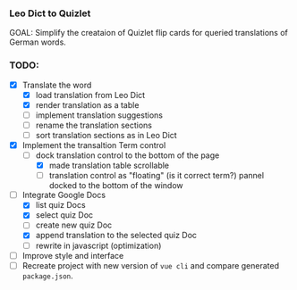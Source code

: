 ### Leo Dict to Quizlet
GOAL: Simplify the creataion of Quizlet flip cards for queried translations of German words.

### TODO:
- [x] Translate the word
  - [x] load translation from Leo Dict
  - [x] render translation as a table
  - [ ] implement translation suggestions
  - [ ] rename the translation sections
  - [ ] sort translation sections as in Leo Dict
- [x] Implement the transaltion Term control
  - [ ] dock translation control to the bottom of the page
    - [x] made translation table scrollable
    - [ ] translation control as "floating" (is it correct term?) pannel 
          docked to the bottom of the window
- [ ] Integrate Google Docs
  - [x] list quiz Docs
  - [x] select quiz Doc
  - [ ] create new quiz Doc
  - [x] append translation to the selected quiz Doc
  - [ ] rewrite in javascript (optimization)
- [ ] Improve style and interface
- [ ] Recreate project with new version of `vue cli` and compare generated `package.json`.

